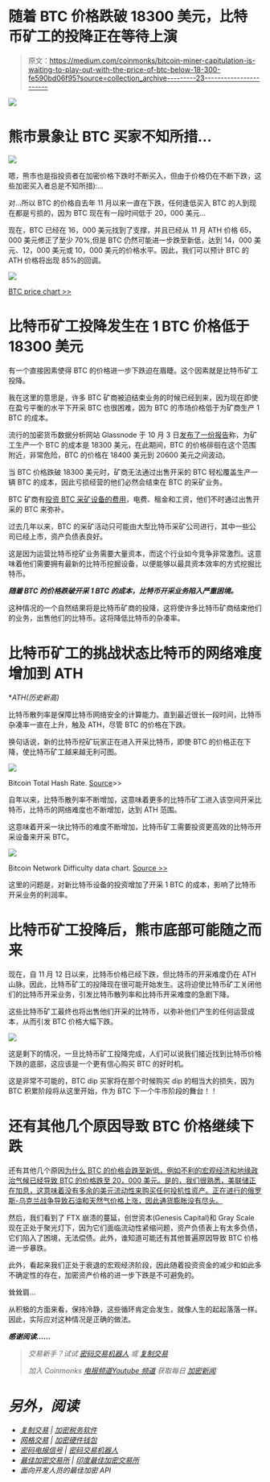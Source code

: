 # 随着 BTC 价格跌破 18300 美元，比特币矿工的投降正在等待上演

> 原文：<https://medium.com/coinmonks/bitcoin-miner-capitulation-is-waiting-to-play-out-with-the-price-of-btc-below-18-300-fe590bd06f95?source=collection_archive---------23----------------------->

![](img/70348765f4985fa639adbb95fd877a10.png)

# 熊市景象让 BTC 买家不知所措…

![](img/19445de862bec6aa19aea9c13a832a7c.png)

嗯，熊市也是指投资者在加密价格下跌时不断买入，但由于价格仍在不断下跌，这些加密买入者总是不知所措):…

对…所以 BTC 的价格自去年 11 月以来一直在下跌，任何逢低买入 BTC 的人到现在都是亏损的，因为 BTC 现在有一段时间低于 20，000 美元…

现在，BTC 已经在 16，000 美元找到了支撑，并且已经从 11 月 ATH 价格 65，000 美元修正了至少 70%,但是 BTC 仍然可能进一步跌至新低，达到 14，000 美元、12，000 美元或 10，000 美元的价格水平。因此，我们可以预计 BTC 的 ATH 价格将出现 85%的回调。

![](img/2800b8942b6fd5983059876ee86a108a.png)

[BTC price chart >>](https://www.tradingview.com/x/tTlD9Few/)

# 比特币矿工投降发生在 1 BTC 价格低于 18300 美元

有一个直接因素使得 BTC 的价格进一步下跌迫在眉睫。这个因素就是比特币矿工投降。

我在这里的意思是，许多 BTC 矿商被迫结束业务的时候已经到来，因为现在即使在盈亏平衡的水平下开采 BTC 也很困难，因为 BTC 的市场价格低于为矿商生产 1 BTC 的成本。

流行的加密货币数据分析网站 Glassnode 于 10 月 3 日[发布了一份报告](https://insights.glassnode.com/the-week-onchain-week-40-2022/)称，为矿工生产一个 BTC 的成本是 18300 美元，在此期间，BTC 的价格徘徊在这个范围附近，非常危险，BTC 的价格在 18400 美元到 20600 美元之间波动。

当 BTC 价格跌破 18300 美元时，矿商无法通过出售开采的 BTC 轻松覆盖生产一辆 BTC 的成本，因此亏损经营的他们必然会结束在 BTC 的采矿业务。

BTC 矿商有[投资 BTC 采矿设备的费用](https://cryptopotato.com/bitcoin-miners-in-trouble-btc-price-dangerously-close-to-cost-of-production/)，电费、租金和工资，他们不时通过出售开采的 BTC 来弥补。

过去几年以来，BTC 的采矿活动只可能由大型比特币采矿公司进行，其中一些公司已经上市，资产负债表良好。

这是因为运营比特币挖矿业务需要大量资本，而这个行业如今竞争非常激烈。这意味着他们需要拥有最新的比特币挖掘设备，以便能够以最具资本效率的方式挖掘比特币。

***随着 BTC 的价格跌破开采 1 BTC 的成本，比特币开采业务陷入严重困境。***

这种情况的一个自然结果将是比特币矿商的投降，这将使许多比特币矿商结束他们的业务，出售他们的比特币。这将降低比特币的杂凑率。

# 比特币矿工的挑战状态比特币的网络难度增加到 ATH

**ATH(历史新高)*

比特币散列率是保障比特币网络安全的计算能力。直到最近很长一段时间，比特币杂凑率一直在上升，触及 ATH，尽管 BTC 的价格在下跌。

换句话说，新的比特币挖矿玩家正在进入开采比特币，即使 BTC 的价格正在下降，使比特币矿工越来越无利可图。

![](img/d2f57110a157d277ad09e8abe19e3c3e.png)

Bitcoin Total Hash Rate. [Source](https://www.blockchain.com/explorer/charts/hash-rate)>>

自年以来，比特币散列率不断增加，这意味着更多的比特币矿工进入该空间开采比特币，比特币的网络难度也不断增加，达到 ATH 范围。

这意味着开采一块比特币的难度不断增加，比特币矿工需要投资更高效的比特币开采设备来开采 BTC。

![](img/f9662320bbd6373ed1299675b98eba2e.png)

Bitcoin Network Difficulty data chart. [Source >>](https://www.blockchain.com/explorer/charts/difficulty)

这里的问题是，对新比特币设备的投资增加了开采 1 BTC 的成本，影响了比特币开采业务的利润率。

# 比特币矿工投降后，熊市底部可能随之而来

现在，自 11 月 12 日以来，比特币价格已经下跌，但比特币的开采难度仍在 ATH 山脉。因此，比特币矿工的投降现在很可能开始发生。这将迫使比特币矿工关闭他们的比特币开采业务，引发比特币散列率和比特币开采难度的急剧下降。

这些比特币矿工最终也将出售他们开采的比特币，以弥补他们产生的任何运营成本，从而引发 BTC 价格大幅下跌。

![](img/f4d2711ca243effe778694caba67ca02.png)

这是剩下的情况，一旦比特币矿工投降完成，人们可以说我们接近找到比特币价格下跌的底部，这应该是一个更有信心购买 BTC 的好时机。

这是非常不可能的，BTC dip 买家将在那个时候购买 dip 的相当大的损失，因为 BTC 积累阶段将从这里开始，作为 BTC 下一个牛市阶段的舞台！！

# 还有其他几个原因导致 BTC 价格继续下跌

还有其他几个原因[为什么 BTC 的价格会跌至新低，例如不利的宏观经济和地缘政治气候已经导致 BTC 的价格跌至 20，000 美元。是的，我们很熟悉，美联储正在加息，这意味着没有多余的美元流动性来购买任何投机性资产。正在进行的俄罗斯-乌克兰战争导致石油和天然气价格上涨，因此通货膨胀没有尽头。](https://decrypt.co/115947/could-bitcoin-drop-10000-market-experts-weigh-in)

然后，我们看到了 FTX 崩溃的蔓延，创世资本(Genesis Capital)和 Gray Scale 现在正处于聚光灯下，因为它们面临流动性紧缩问题，资产负债表上有太多负债，它们陷入了困境，无法偿债。此外，谁知道可能还有其他普遍原因导致 BTC 价格进一步暴跌。

此外，看起来我们正处于衰退的宏观经济阶段，因此随着投资资金的减少和如此多不确定性的存在，加密资产价格的进一步下跌是不可避免的。

耸耸肩…

从积极的方面来看，保持冷静，这些循环肯定会发生，就像人生的起起落落一样。因此，实际应对这种情况是正确的做法。

***感谢阅读……***

> *交易新手？试试* [*密码交易机器人*](/coinmonks/crypto-trading-bot-c2ffce8acb2a) *或* [*复制交易*](/coinmonks/top-10-crypto-copy-trading-platforms-for-beginners-d0c37c7d698c)
> 
> *加入 Coinmonks* [*电报频道*](https://t.me/coincodecap)*[*Youtube 频道*](https://www.youtube.com/c/coinmonks/videos) *获取每日* [*加密新闻*](http://coincodecap.com/)*

# *另外，阅读*

*   *[复制交易](/coinmonks/top-10-crypto-copy-trading-platforms-for-beginners-d0c37c7d698c) | [加密税务软件](/coinmonks/crypto-tax-software-ed4b4810e338)*
*   *[网格交易](https://coincodecap.com/grid-trading) | [加密硬件钱包](/coinmonks/the-best-cryptocurrency-hardware-wallets-of-2020-e28b1c124069)*
*   *[密码电报信号](/coinmonks/top-3-telegram-channels-for-crypto-traders-in-2021-8385f4411ff4) | [密码交易机器人](/coinmonks/crypto-trading-bot-c2ffce8acb2a)*
*   *[最佳加密交易所](/coinmonks/crypto-exchange-dd2f9d6f3769) | [印度最佳加密交易所](/coinmonks/bitcoin-exchange-in-india-7f1fe79715c9)*
*   *面向开发人员的最佳加密 API*